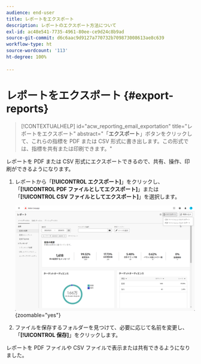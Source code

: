 ```yaml
---
audience: end-user
title: レポートをエクスポート
description: レポートのエクスポート方法について
exl-id: ac48e541-7735-4961-80ee-ce9d24c8b9ad
source-git-commit: d6c6aac9d9127a770732b709873008613ae8c639
workflow-type: ht
source-wordcount: '113'
ht-degree: 100%

---
```


# レポートをエクスポート {#export-reports}

>[!CONTEXTUALHELP]
>id="acw_reporting_email_exportation"
>title="レポートをエクスポート"
>abstract="「**エクスポート**」ボタンをクリックして、これらの指標を PDF または CSV 形式に書き出します。この形式では、指標を共有または印刷できます。"

レポートを PDF または CSV 形式にエクスポートできるので、共有、操作、印刷ができるようになります。

1. レポートから「**[!UICONTROL エクスポート]**」をクリックし、「**[!UICONTROL PDF ファイルとしてエクスポート]**」または「**[!UICONTROL CSV ファイルとしてエクスポート]**」を選択します。

   ![グローバルレポートインターフェイスでのエクスポートオプションを示すスクリーンショット](assets/global_report_export.png){zoomable="yes"}

1. ファイルを保存するフォルダーを見つけて、必要に応じて名前を変更し、「**[!UICONTROL 保存]**」をクリックします。

レポートを PDF ファイルや CSV ファイルで表示または共有できるようになりました。